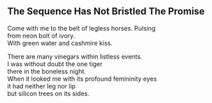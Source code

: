 The Sequence Has Not Bristled The Promise
-----------------------------------------
Come with me to the belt of legless horses. Pulsing  
from neon bolt of ivory.  
With green water and cashmire kiss.  
  
There are many vinegars within listless events.  
I was without doubt the one tiger  
there in the boneless night.  
When it looked me with its profound femininity eyes  
it had neither leg nor lip  
but silicon trees on its sides.  
